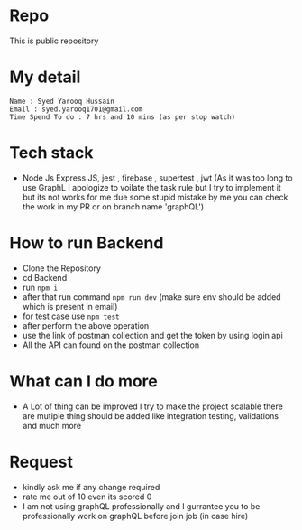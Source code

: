 # Repo
This is public repository 

# My detail 
    Name : Syed Yarooq Hussain
    Email : syed.yarooq1701@gmail.com
    Time Spend To do : 7 hrs and 10 mins (as per stop watch)
# Tech stack 
- Node Js Express JS, jest , firebase , supertest , jwt (As it was too long to use GraphL I apologize to voilate the task rule but I try to implement it but its not works for me due some stupid mistake by me you can check the work in my PR or on branch name 'graphQL')

# How to run Backend 
- Clone the Repository 
- cd Backend 
- run `npm i`
- after that run command `npm run dev` (make sure env should be added which is present in email)
- for test case use `npm test`
- after perform the above operation 
- use the link of postman collection and get the token by using login api 
- All the API can found on the postman collection 

# What can I do more 
- A Lot of thing can be improved I try to make the project scalable there are mutiple thing should be added like integration testing, validations and much more   

# Request 
- kindly ask me if any change required  
- rate me out of 10 even its scored 0 
- I am not using graphQL professionally and I gurrantee you to be professionally work on graphQL before join job (in case hire) 


 